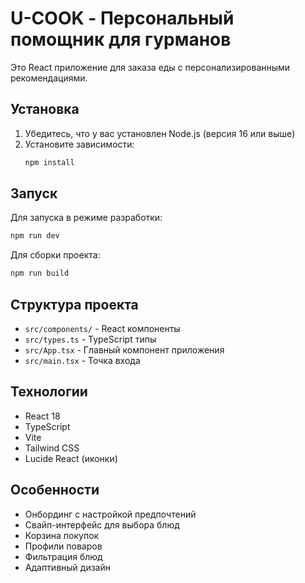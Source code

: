 # U-COOK - Персональный помощник для гурманов

Это React приложение для заказа еды с персонализированными рекомендациями.

## Установка

1. Убедитесь, что у вас установлен Node.js (версия 16 или выше)
2. Установите зависимости:
   ```bash
   npm install
   ```

## Запуск

Для запуска в режиме разработки:
```bash
npm run dev
```

Для сборки проекта:
```bash
npm run build
```

## Структура проекта

- `src/components/` - React компоненты
- `src/types.ts` - TypeScript типы
- `src/App.tsx` - Главный компонент приложения
- `src/main.tsx` - Точка входа

## Технологии

- React 18
- TypeScript
- Vite
- Tailwind CSS
- Lucide React (иконки)

## Особенности

- Онбординг с настройкой предпочтений
- Свайп-интерфейс для выбора блюд
- Корзина покупок
- Профили поваров
- Фильтрация блюд
- Адаптивный дизайн 